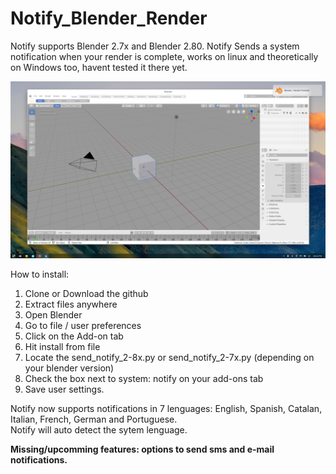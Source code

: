 # Notify_Blender_Render
Notify supports Blender 2.7x and Blender 2.80.
Notify Sends a system notification when your render is complete, 
works on linux and theoretically on Windows too, 
havent tested it there yet.

![](images/img1.png)

How to install:

1.  Clone or Download the github<br/>
3.  Extract files anywhere<br/>
4.  Open Blender<br/>
5.  Go to file / user preferences<br/>
6.  Click on the Add-on tab<br/>
7.  Hit install from file<br/>
8.  Locate the send_notify_2-8x.py or send_notify_2-7x.py (depending on your blender version)<br/>
7.  Check the box next to system: notify on your add-ons tab<br/>
8.  Save user settings.


Notify now supports notifications in 7 lenguages: English, Spanish, Catalan, Italian, French, German and Portuguese.<br/>
Notify will auto detect the sytem lenguage.

<b>Missing/upcomming<b/> features: options to send sms and e-mail notifications.
